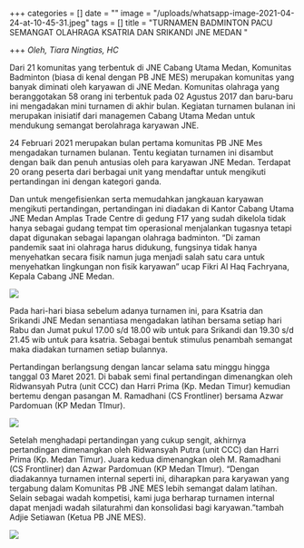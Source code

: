 +++
categories = []
date = ""
image = "/uploads/whatsapp-image-2021-04-24-at-10-45-31.jpeg"
tags = []
title = "TURNAMEN BADMINTON PACU SEMANGAT OLAHRAGA KSATRIA DAN SRIKANDI JNE MEDAN "

+++
_Oleh, Tiara Ningtias, HC_ 

Dari 21 komunitas yang terbentuk di JNE Cabang Utama Medan, Komunitas Badminton (biasa di kenal dengan PB JNE MES) merupakan komunitas yang banyak diminati oleh karyawan di JNE Medan. Komunitas olahraga yang beranggotakan 58 orang ini terbentuk pada 02 Agustus 2017 dan baru-baru ini mengadakan mini turnamen di akhir bulan. Kegiatan turnamen bulanan ini merupakan inisiatif dari managemen Cabang Utama Medan untuk mendukung semangat berolahraga karyawan JNE.

24 Februari 2021 merupakan bulan pertama komunitas PB JNE Mes mengadakan turnamen bulanan. Tentu kegiatan turnamen ini disambut dengan baik dan penuh antusias oleh para karyawan JNE Medan. Terdapat 20 orang peserta dari berbagai unit yang mendaftar untuk mengikuti pertandingan ini dengan kategori ganda.

Dan untuk mengefisienkan serta memudahkan jangkauan karyawan mengikuti pertandingan, pertandingan ini diadakan di Kantor Cabang Utama JNE Medan Amplas Trade Centre di gedung F17 yang sudah dikelola tidak hanya sebagai gudang tempat tim operasional menjalankan tugasnya tetapi dapat digunakan sebagai lapangan olahraga badminton. “Di zaman pandemik saat ini olahraga harus didukung, fungsinya tidak hanya menyehatkan secara fisik namun juga menjadi salah satu cara untuk menyehatkan lingkungan non fisik karyawan” ucap Fikri Al Haq Fachryana, Kepala Cabang JNE Medan.

![](/uploads/photo_2021-03-04_14-28-07.jpg)

Pada hari-hari biasa sebelum adanya turnamen ini, para Ksatria dan Srikandi JNE Medan senantiasa mengadakan latihan bersama setiap hari Rabu dan Jumat pukul 17.00 s/d 18.00 wib untuk para Srikandi dan 19.30 s/d 21.45 wib untuk para ksatria. Sebagai bentuk stimulus penambah semangat maka diadakan turnamen setiap bulannya.

Pertandingan berlangsung dengan lancar selama satu minggu hingga tanggal 03 Maret 2021. Di babak semi final pertandingan dimenangkan oleh Ridwansyah Putra (unit CCC) dan Harri Prima (Kp. Medan Timur) kemudian bertemu dengan pasangan M. Ramadhani (CS Frontliner) bersama Azwar Pardomuan (KP Medan TImur).

![](/uploads/whatsapp-image-2021-04-24-at-10-45-31.jpeg)

Setelah menghadapi pertandingan yang cukup sengit, akhirnya pertandingan dimenangkan oleh Ridwansyah Putra (unit CCC) dan Harri Prima (Kp. Medan Timur). Juara kedua dimenangkan oleh M. Ramadhani (CS Frontliner) dan Azwar Pardomuan (KP Medan TImur). “Dengan diadakannya turnamen internal seperti ini, diharapkan para karyawan yang tergabung dalam Komunitas PB JNE MES lebih semangat dalam latihan. Selain sebagai wadah kompetisi, kami juga berharap turnamen internal dapat menjadi wadah silaturahmi dan konsolidasi bagi karyawan.”tambah Adjie Setiawan (Ketua PB JNE MES).

![](/uploads/7894.jpg)
